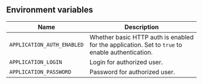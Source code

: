 ## Environment variables

| Name | Description |
|------|-------------|
| `APPLICATION_AUTH_ENABLED` | Whether basic HTTP auth is enabled for the application. Set to `true` to enable authentication. |
| `APPLICATION_LOGIN` | Login for authorized user. |
| `APPLICATION_PASSWORD` | Password for authorized user. |
